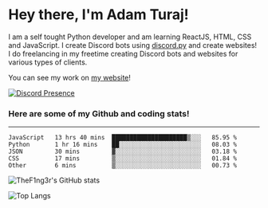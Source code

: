 # Hey there, I'm Adam Turaj!

I am a self tought Python developer and am learning ReactJS, HTML, CSS and JavaScript. I create Discord bots using [discord.py](https://github.com/Rapptz/discord.py) and create websites! I do freelancing in my freetime creating Discord bots and websites for various types of clients.

You can see my work on [my website](https://adamturaj.com)!

[![Discord Presence](https://lanyard.cnrad.dev/api/374147012599218176)](https://discord.com/users/374147012599218176)

### Here are some of my Github and coding stats!

---

<!--START_SECTION:waka-->
```text
JavaScript   13 hrs 40 mins  █████████████████████▒░░░   85.95 % 
Python       1 hr 16 mins    ██░░░░░░░░░░░░░░░░░░░░░░░   08.03 % 
JSON         30 mins         ▓░░░░░░░░░░░░░░░░░░░░░░░░   03.18 % 
CSS          17 mins         ▒░░░░░░░░░░░░░░░░░░░░░░░░   01.84 % 
Other        6 mins          ▒░░░░░░░░░░░░░░░░░░░░░░░░   00.73 % 
```
<!--END_SECTION:waka-->

![TheF1ng3r's GitHub stats](https://github-readme-stats.vercel.app/api?username=thef1ng3r&count_private=true&theme=dark)

![Top Langs](https://github-readme-stats.vercel.app/api/top-langs/?username=thef1ng3r&layout=compact&count_private=true&theme=dark)

